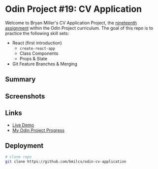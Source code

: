 # Odin Project #19: CV Application

Welcome to Bryan Miller's CV Application Project, the [nineteenth assignment](https://www.theodinproject.com/lessons/node-path-javascript-cv-application) within the Odin Project curriculum. The goal of this repo is to practice the following skill sets:

- React (first introduction)
  - `create-react-app`
  - Class Components
  - Props & State
- Git Feature Branches & Merging

## Summary

## Screenshots

## Links

- [Live Demo](https://bmilcs.github.io/odin-cv-application/)
- [My Odin Project Progress](https://github.com/bmilcs/odin-project)

## Deployment

```sh
# clone repo
git clone https://github.com/bmilcs/odin-cv-application
```
